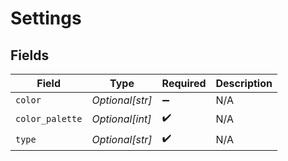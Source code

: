 # Settings


## Fields

| Field              | Type               | Required           | Description        |
| ------------------ | ------------------ | ------------------ | ------------------ |
| `color`            | *Optional[str]*    | :heavy_minus_sign: | N/A                |
| `color_palette`    | *Optional[int]*    | :heavy_check_mark: | N/A                |
| `type`             | *Optional[str]*    | :heavy_check_mark: | N/A                |